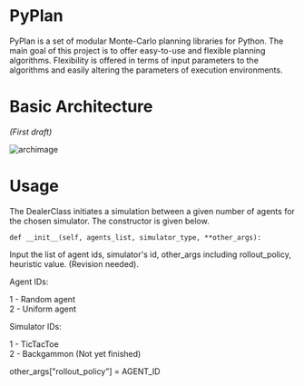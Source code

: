 PyPlan
======

PyPlan is a set of modular Monte-Carlo planning libraries for Python. The main goal of this project is to offer easy-to-use and flexible planning algorithms. Flexibility is offered in terms of input parameters to the algorithms and easily altering the parameters of execution environments. 

Basic Architecture
==================

<i>(First draft)</i>

![archimage](https://raw.githubusercontent.com/shankarj/PyPlan/master/resources/updated.png "Architecture of PyPlan")

Usage
=====

The DealerClass initiates a simulation between a given number of agents for the chosen simulator. The constructor is given below.

```
def __init__(self, agents_list, simulator_type, **other_args):
```

Input the list of agent ids, simulator's id, other_args including rollout_policy, heuristic value. (Revision needed).

Agent IDs:

1 - Random agent  
2 - Uniform agent

Simulator IDs:

1 - TicTacToe  
2 - Backgammon (Not yet finished)

other_args["rollout_policy"] = AGENT_ID
